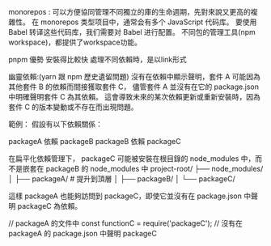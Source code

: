 
monorepos : 
可以方便協同管理不同獨立的庫的生命週期，先對來說又更高的複雜性。
在 monorepos 类型项目中，通常会有多个 JavaScript 代码库。
要使用 Babel 转译这些代码库，我们需要对 Babel 进行配置。
不同包的管理工具(npm workspace)，都提供了workspace功能。

pnpm 優勢
安裝得比較快
處理不同依賴時，是以link形式

幽靈依賴:(yarn 跟 npm 歷史遺留問題)
沒有在依賴中顯示聲明，套件 A 可能因為其他套件 B 的依賴而間接獲取套件 C，
儘管套件 A 並沒有在它的 package.json 中明確聲明套件 C 為其依賴。
這會導致未來的某次依賴更新或重新安裝時，因為套件 C 的版本變動或不存在而出現問題。

範例：
假設有以下依賴關係：

packageA 依賴 packageB
packageB 依賴 packageC

在扁平化依賴管理下， packageC 可能被安裝在根目錄的 node_modules 中，而不是嵌套在 packageB 的 node_modules 中
project-root/
├── node_modules/
│   ├── packageA/       # 提升到頂層
│   ├── packageB/
│   └── packageC/


這樣 packageA 也能夠訪問到 packageC，即使它並沒有在 package.json 中聲明 packageC 為依賴。

// packageA 的文件中
const functionC = require('packageC'); // 沒有在 packageA 的 package.json 中聲明 packageC



